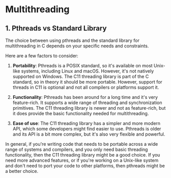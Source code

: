 # **Multithreading**
## **1. Pthreads vs Standard Library**
The choice between using pthreads and the standard library for multithreading in C depends on your specific needs and constraints.

Here are a few factors to consider:

1. **Portability**: Pthreads is a POSIX standard, so it's available on most Unix-like systems, including Linux and macOS. However, it's not natively supported on Windows. The C11 threading library is part of the C standard, so in theory it should be more portable. However, support for threads in C11 is optional and not all compilers or platforms support it.

2. **Functionality**: Pthreads has been around for a long time and it's very feature-rich. It supports a wide range of threading and synchronization primitives. The C11 threading library is newer and not as feature-rich, but it does provide the basic functionality needed for multithreading.

3. **Ease of use**: The C11 threading library has a simpler and more modern API, which some developers might find easier to use. Pthreads is older and its API is a bit more complex, but it's also very flexible and powerful.

In general, if you're writing code that needs to be portable across a wide range of systems and compilers, and you only need basic threading functionality, then the C11 threading library might be a good choice. If you need more advanced features, or if you're working on a Unix-like system and don't need to port your code to other platforms, then pthreads might be a better choice.